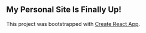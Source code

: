 ## My Personal Site Is Finally Up!

This project was bootstrapped with [Create React App](https://github.com/facebook/create-react-app).
